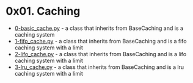 # 0x01. Caching
- [0-basic_cache.py](0-basic_cache.py) - a class that inherits from BaseCaching and is a caching system
- [1-fifo_cache.py](1-fifo_cache.py) - a class that inherits from BaseCaching and is a fifo caching system with a limit
- [2-lifo_cache.py](2-lifo_cache.py) - a class that inherits from BaseCaching and is a lifo caching system with a limit
- [3-lru_cache.py](3-lru_cache.py) - a class that inherits from BaseCaching and is a lru caching system with a limit